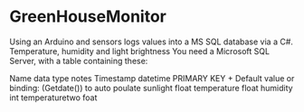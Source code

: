 # GreenHouseMonitor
Using an Arduino and sensors logs values into a MS SQL database via a C#. Temperature, humidity and light brightness
You need a Microsoft SQL Server, with a table containing these:

Name             data type      notes
Timestamp        datetime       PRIMARY KEY + Default value or binding: (Getdate()) to auto poulate
sunlight         float
temperature      float
humidity         int
temperaturetwo   foat
